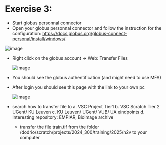 # Exercise 3:
- Start globus personnal connector
- Open your globus personnal connector and follow the instruction for the configuration: https://docs.globus.org/globus-connect-personal/install/windows/
  
![image](https://github.com/user-attachments/assets/ef8db72b-91de-4909-ae48-d7373c767d40)
- Right click on the globus account -> Web: Transfer Files
  
  ![image](https://github.com/user-attachments/assets/4dd7c420-c0b7-442a-8e07-40fe2d708d3a)
  
- You should see the globus authentification (and might need to use MFA)
- After login you should see this page with the link to your own pc
  
  ![image](https://github.com/user-attachments/assets/d5c12a8a-359d-4908-bd54-78a4f080102d)

- search how to transfer file to a. VSC Project Tier1
  b. VSC Scratch Tier 2 UGent/ KU Leuven
  c. KU Leuven/ UGent/ VUB/ UA eindpoints
  d. Interesting repository: EMPIAR, Bioimage archive

  - transfer the file train.tif from the folder /dodrio/scratch/projects/2024_300/training/2025/n2v to your computer
  
